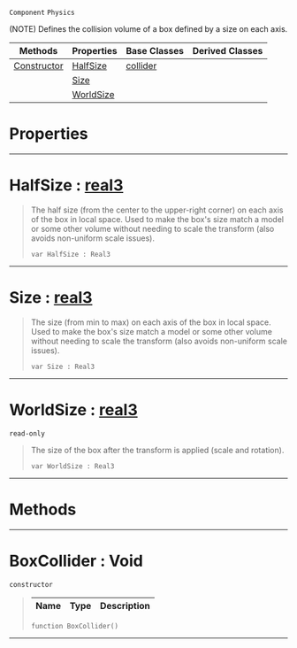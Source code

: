  `Component` `Physics`



(NOTE) Defines the collision volume of a box defined by a size on each axis.

|Methods|Properties|Base Classes|Derived Classes|
|---|---|---|---|
|[ Constructor](https://plasmaengine.github.io/PlasmaDocs/Plasma1/C++/code_reference/class_reference/boxcollider.md#boxcollider-void)|[ HalfSize](https://plasmaengine.github.io/PlasmaDocs/Plasma1/C++/code_reference/class_reference/boxcollider.md#halfsize-plasma-engine-doc)|[collider](https://plasmaengine.github.io/PlasmaDocs/Plasma1/C++/code_reference/class_reference/collider.md)| |
| |[ Size](https://plasmaengine.github.io/PlasmaDocs/Plasma1/C++/code_reference/class_reference/boxcollider.md#size-plasma-engine-documen)| | |
| |[ WorldSize](https://plasmaengine.github.io/PlasmaDocs/Plasma1/C++/code_reference/class_reference/boxcollider.md#worldsize-plasma-engine-do)| | |


 #  Properties


---  
 #  HalfSize : [real3](https://plasmaengine.github.io/PlasmaDocs/Plasma1/C++/code_reference/lightning_base_types/real3.md)

> The half size (from the center to the upper-right corner) on each axis of the box in local space. Used to make the box's size match a model or some other volume without needing to scale the transform (also avoids non-uniform scale issues).
> ``` lang=cpp, name=Lightning
> var HalfSize : Real3


---  
 #  Size : [real3](https://plasmaengine.github.io/PlasmaDocs/Plasma1/C++/code_reference/lightning_base_types/real3.md)

> The size (from min to max) on each axis of the box in local space. Used to make the box's size match a model or some other volume without needing to scale the transform (also avoids non-uniform scale issues).
> ``` lang=cpp, name=Lightning
> var Size : Real3


---  
 #  WorldSize : [real3](https://plasmaengine.github.io/PlasmaDocs/Plasma1/C++/code_reference/lightning_base_types/real3.md)

 `read-only`

> The size of the box after the transform is applied (scale and rotation).
> ``` lang=cpp, name=Lightning
> var WorldSize : Real3


---  
 #  Methods


---  
 #  BoxCollider : Void

 `constructor`

> 
> |Name|Type|Description|
> |---|---|---|
> ``` lang=cpp, name=Lightning
> function BoxCollider()
> ``` 


---  
 

 